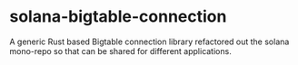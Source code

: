 # solana-bigtable-connection
A generic Rust based Bigtable connection library refactored out the solana mono-repo so that can be shared for different applications.
